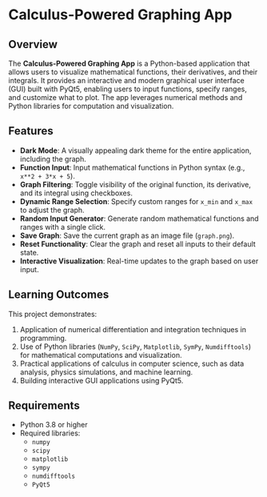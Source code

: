 # Calculus-Powered Graphing App

## Overview
The **Calculus-Powered Graphing App** is a Python-based application that allows users to visualize mathematical functions, their derivatives, and their integrals. It provides an interactive and modern graphical user interface (GUI) built with PyQt5, enabling users to input functions, specify ranges, and customize what to plot. The app leverages numerical methods and Python libraries for computation and visualization.

## Features
- **Dark Mode**: A visually appealing dark theme for the entire application, including the graph.
- **Function Input**: Input mathematical functions in Python syntax (e.g., `x**2 + 3*x + 5`).
- **Graph Filtering**: Toggle visibility of the original function, its derivative, and its integral using checkboxes.
- **Dynamic Range Selection**: Specify custom ranges for `x_min` and `x_max` to adjust the graph.
- **Random Input Generator**: Generate random mathematical functions and ranges with a single click.
- **Save Graph**: Save the current graph as an image file (`graph.png`).
- **Reset Functionality**: Clear the graph and reset all inputs to their default state.
- **Interactive Visualization**: Real-time updates to the graph based on user input.

## Learning Outcomes
This project demonstrates:
1. Application of numerical differentiation and integration techniques in programming.
2. Use of Python libraries (`NumPy`, `SciPy`, `Matplotlib`, `SymPy`, `Numdifftools`) for mathematical computations and visualization.
3. Practical applications of calculus in computer science, such as data analysis, physics simulations, and machine learning.
4. Building interactive GUI applications using PyQt5.

## Requirements
- Python 3.8 or higher
- Required libraries:
  - `numpy`
  - `scipy`
  - `matplotlib`
  - `sympy`
  - `numdifftools`
  - `PyQt5`
